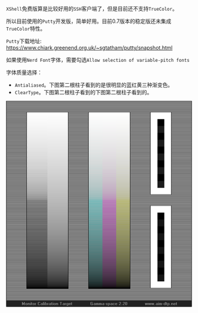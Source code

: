 `XShell`免费版算是比较好用的`SSH`客户端了，但是目前还不支持`TrueColor`。

所以目前使用的`Putty`开发版，简单好用。目前0.7版本的稳定版还未集成`TrueColor`特性。

`Putty`下载地址: https://www.chiark.greenend.org.uk/~sgtatham/putty/snapshot.html

如果使用`Nerd Font`字体，需要勾选`Allow selection of variable-pitch fonts`

字体质量选择：

* `Antialiased`。下图第二根柱子看到的是很明显的蓝红黄三种渐变色。
* `ClearType`。下图第二根柱子看到的下图第二根柱子看到的。

![clear type test](https://github.com/pzxbc/dotvim/blob/master/doc/cleartype_test.png)
